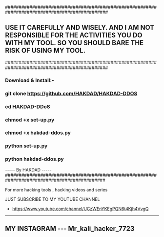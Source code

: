 ##############################################################################################
## USE IT CAREFULLY AND WISELY. AND I AM NOT RESPONSIBLE FOR THE ACTIVITIES YOU DO WITH MY TOOL. SO YOU SHOULD BARE THE RISK OF USING MY TOOL.
##############################################################################################
### Download & Install:-

### git clone https://github.com/HAKDAD/HAKDAD-DDOS

### cd HAKDAD-DDoS

### chmod +x set-up.py

### chmod +x hakdad-ddos.py

### python set-up.py

### python hakdad-ddos.py

----- By HAKDAD -----
#############################################################################################

For more hacking tools , hacking videos and series 

JUST SUBSCRIBE TO MY YOUTUBE CHANNEL
- https://www.youtube.com/channel/UCzWEnYKEgPQN6t4Kjh4VvgQ
----------------------------------------------------------------------------------------------
MY INSTAGRAM --- Mr_kali_hacker_7723
----------------------------------------------------------------------------------------------
